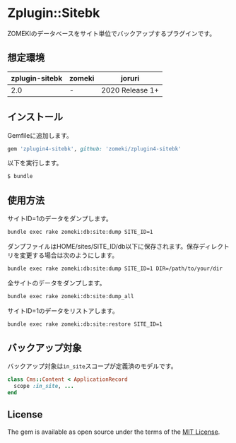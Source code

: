 # Zplugin::Sitebk

ZOMEKIのデータベースをサイト単位でバックアップするプラグインです。

## 想定環境

| zplugin-sitebk | zomeki | joruri | 
| ---- | ---- | ---- |
| 2.0 | -         | 2020 Release 1+ |

## インストール

Gemfileに追加します。

```ruby
gem 'zplugin4-sitebk', github: 'zomeki/zplugin4-sitebk'
```

以下を実行します。

```bash
$ bundle
```

## 使用方法

サイトID=1のデータをダンプします。

```bash
bundle exec rake zomeki:db:site:dump SITE_ID=1
```

ダンプファイルはHOME/sites/SITE_ID/db以下に保存されます。保存ディレクトリを変更する場合は次のようにします。

```bash
bundle exec rake zomeki:db:site:dump SITE_ID=1 DIR=/path/to/your/dir
```

全サイトのデータをダンプします。

```bash
bundle exec rake zomeki:db:site:dump_all
```

サイトID=1のデータをリストアします。

```bash
bundle exec rake zomeki:db:site:restore SITE_ID=1
```

## バックアップ対象

バックアップ対象は`in_site`スコープが定義済のモデルです。

```ruby
class Cms::Content < ApplicationRecord
  scope :in_site, ...
end
```

## License

The gem is available as open source under the terms of the [MIT License](http://opensource.org/licenses/MIT).

